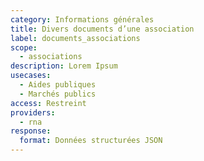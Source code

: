 ```yaml
---
category: Informations générales
title: Divers documents d’une association
label: documents_associations
scope:
  - associations
description: Lorem Ipsum
usecases:
  - Aides publiques
  - Marchés publics
access: Restreint
providers:
  - rna
response:
  format: Données structurées JSON
---
```

